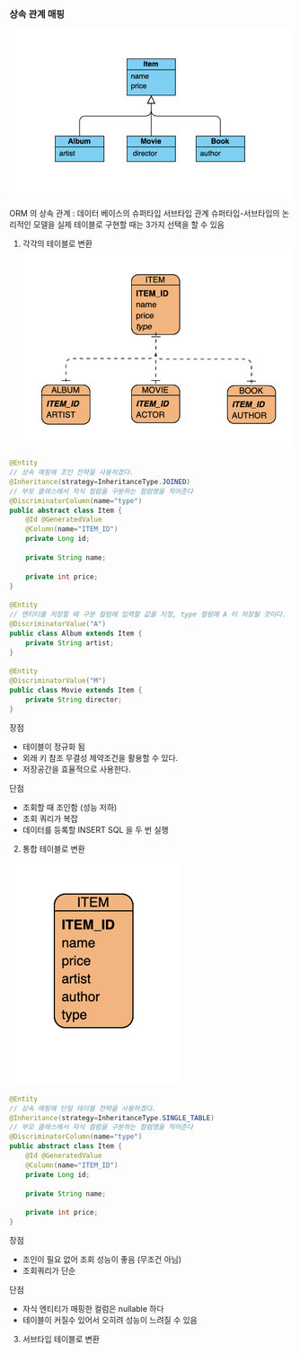 ### 상속 관계 매핑

![상속관계](study_img/상속관계.png)

ORM 의 상속 관계 : 데이터 베이스의 슈퍼타입 서브타입 관계
슈퍼타입-서브타입의 논리적인 모델을 실제 테이블로 구현할 때는 3가지 선택을 할 수 있음

1. 각각의 테이블로 변환
![](study_img/join-strategy.png)
```java
@Entity
// 상속 매핑에 조인 전략을 사용하겠다.
@Inheritance(strategy=InheritanceType.JOINED)
// 부모 클래스에서 자식 컬럼을 구분하는 컬럼명을 적어준다
@DiscriminatorColumn(name="type")
public abstract class Item {
    @Id @GeneratedValue
    @Column(name="ITEM_ID")
    private Long id;
    
    private String name;
  
    private int price;
}

@Entity
// 엔티티를 저장할 때 구분 컬럼에 입력할 값을 지정, type 컬럼에 A 이 저장될 것이다.
@DiscriminatorValue("A")
public class Album extends Item {
    private String artist;
}

@Entity
@DiscriminatorValue("M")
public class Movie extends Item {
    private String director;
}
```

장점
* 테이블이 정규화 됨
* 외래 키 참조 무결성 제약조건을 활용할 수 있다.
* 저장공간을 효율적으로 사용한다.

단점 
* 조회할 때 조인함 (성능 저하)
* 조회 쿼리가 복잡
* 데이터를 등록할 INSERT SQL 을 두 번 실행

2. 통합 테이블로 변환

![](study_img/single-table-strategy.png)

```java
@Entity
// 상속 매핑에 단일 테이블 전략을 사용하겠다.
@Inheritance(strategy=InheritanceType.SINGLE_TABLE)
// 부모 클래스에서 자식 컬럼을 구분하는 컬럼명을 적어준다
@DiscriminatorColumn(name="type")
public abstract class Item {
    @Id @GeneratedValue
    @Column(name="ITEM_ID")
    private Long id;
    
    private String name;
  
    private int price;
}
```

장점
* 조인이 필요 없어 조회 성능이 좋음 (무조건 아님)
* 조회쿼리가 단순

단점
* 자식 엔티티가 매핑한 컬럼은 nullable 하다
* 테이블이 커질수 있어서 오히려 성능이 느려질 수 있음
3. 서브타입 테이블로 변환 
